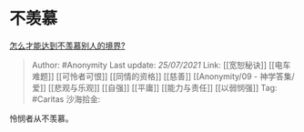 # 不羡慕
[怎么才能达到不羡慕别人的境界?](https://www.zhihu.com/question/473057846/answer/2015663219)

> Author: #Anonymity
> Last update: *25/07/2021*
> Link: [[宽恕秘诀]] [[电车难题]] [[可怜者可恨]] [[同情的资格]] [[慈善]] [[Anonymity/09 - 神学答集/爱]] [[悲观与乐观]] [[自强]] [[平庸]] [[能力与责任]] [[以弱悯强]]
> Tag: #Caritas
> 沙海拾金:

怜悯者从不羡慕。
